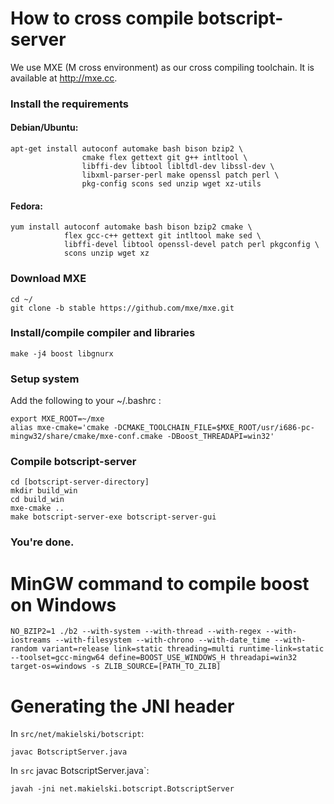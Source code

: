 # How to cross compile botscript-server

We use  MXE (M cross environment) as our cross compiling toolchain. It is available at http://mxe.cc.

### Install the requirements

#### Debian/Ubuntu:

    apt-get install autoconf automake bash bison bzip2 \
                    cmake flex gettext git g++ intltool \
                    libffi-dev libtool libltdl-dev libssl-dev \
                    libxml-parser-perl make openssl patch perl \
                    pkg-config scons sed unzip wget xz-utils

#### Fedora:

    yum install autoconf automake bash bison bzip2 cmake \
                flex gcc-c++ gettext git intltool make sed \
                libffi-devel libtool openssl-devel patch perl pkgconfig \
                scons unzip wget xz

### Download MXE

    cd ~/
    git clone -b stable https://github.com/mxe/mxe.git

### Install/compile compiler and libraries

    make -j4 boost libgnurx

### Setup system

Add the following to your ~/.bashrc :

    export MXE_ROOT=~/mxe
    alias mxe-cmake='cmake -DCMAKE_TOOLCHAIN_FILE=$MXE_ROOT/usr/i686-pc-mingw32/share/cmake/mxe-conf.cmake -DBoost_THREADAPI=win32'

### Compile botscript-server

    cd [botscript-server-directory]
    mkdir build_win
    cd build_win
    mxe-cmake ..
    make botscript-server-exe botscript-server-gui

### You're done.

# MinGW command to compile boost on Windows

    NO_BZIP2=1 ./b2 --with-system --with-thread --with-regex --with-iostreams --with-filesystem --with-chrono --with-date_time --with-random variant=release link=static threading=multi runtime-link=static --toolset=gcc-mingw64 define=BOOST_USE_WINDOWS_H threadapi=win32 target-os=windows -s ZLIB_SOURCE=[PATH_TO_ZLIB]

# Generating the JNI header

In `src/net/makielski/botscript`:  

    javac BotscriptServer.java


In `src` javac BotscriptServer.java`:  

    javah -jni net.makielski.botscript.BotscriptServer

